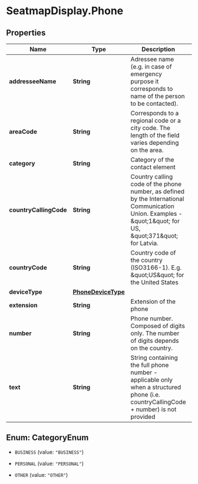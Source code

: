 # SeatmapDisplay.Phone

## Properties

Name | Type | Description | Notes
------------ | ------------- | ------------- | -------------
**addresseeName** | **String** | Adressee name (e.g. in case of emergency purpose it corresponds to name of the person to be contacted). | [optional] 
**areaCode** | **String** | Corresponds to a regional code or a city code. The length of the field varies depending on the area. | [optional] 
**category** | **String** | Category of the contact element | [optional] 
**countryCallingCode** | **String** | Country calling code of the phone number, as defined by the International Communication Union. Examples - \&quot;1\&quot; for US, \&quot;371\&quot; for Latvia. | [optional] 
**countryCode** | **String** | Country code of the country (ISO3166-1). E.g. \&quot;US\&quot; for the United States | [optional] 
**deviceType** | [**PhoneDeviceType**](PhoneDeviceType.md) |  | [optional] 
**extension** | **String** | Extension of the phone | [optional] 
**number** | **String** | Phone number. Composed of digits only. The number of digits depends on the country. | [optional] 
**text** | **String** | String containing the full phone number - applicable only when a structured phone (i.e. countryCallingCode + number) is not provided | [optional] 



## Enum: CategoryEnum


* `BUSINESS` (value: `"BUSINESS"`)

* `PERSONAL` (value: `"PERSONAL"`)

* `OTHER` (value: `"OTHER"`)





